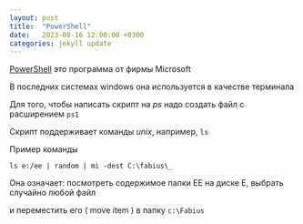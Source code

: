 ```yaml
---
layout: post
title:  "PowerShell"
date:   2023-08-16 12:00:00 +0300
categories: jekyll update
---
```


[PowerShell](https://github.com/PowerShell/PowerShell) это программа от фирмы Microsoft

В последних системах windows она используется в качестве терминала

Для того, чтобы написать скрипт на *ps* надо создать файл с расширением `ps1`

Скрипт поддерживает команды *unix*, например, `ls`

Пример команды

`ls e:/ee | random | mi -dest C:\fabius\_`

Она означает: посмотреть содержимое папки ЕЕ на диске Е, выбрать случайно любой файл

и переместить его ( move item ) в папку `c:\Fabius`